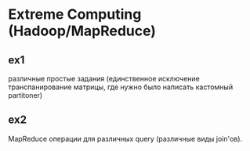 # Extreme Computing (Hadoop/MapReduce)

## ex1 
различные простые задания (единственное исключение транспанирование матрицы, где нужно было написать кастомный partitoner)

## ex2
MapReduce операции для различных query (различные виды join'ов).